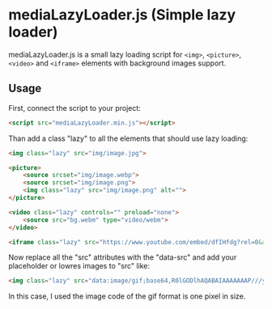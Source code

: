 # mediaLazyLoader.js (Simple lazy loader)

mediaLazyLoader.js is a small lazy loading script for `<img>`, `<picture>`, `<video>` and `<iframe>` elements with background images support.

## Usage

First, connect the script to your project:

```html
<script src="mediaLazyLoader.min.js"></script>
```

Than add a class "lazy" to all the elements that should use lazy loading:

```html
<img class="lazy" src="img/image.jpg">

<picture>
    <source srcset="img/image.webp">
    <source srcset="img/image.png">
    <img class="lazy" src="img/image.png" alt="">
</picture>

<video class="lazy" controls="" preload="none">
    <source src="bg.webm" type="video/webm">
</video>

<iframe class="lazy" src="https://www.youtube.com/embed/dfIHfdg?rel=0&amp;showinfo=0" frameborder="0" allow="autoplay; encrypted-media" allowfullscreen></iframe>
```
Now replace all the "src" attributes with the "data-src" and add your placeholder or lowres images to "src" like:

```html
<img class="lazy" src="data:image/gif;base64,R0lGODlhAQABAIAAAAAAAP///yH5BAEAAAAALAAAAAABAAEAAAIBRAA7" data-src="img/image.jpg">
```

In this case, I used the image code of the gif format is one pixel in size.